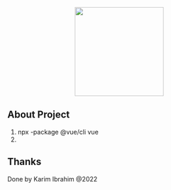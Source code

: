 <p align="center"><a href="https://v2.vuejs.org" target="_blank"><img src="https://v2.vuejs.org/images/logo.svg" height="200"></a></p>

## About Project

1. npx -package @vue/cli vue
2.

## Thanks

Done by Karim Ibrahim @2022
